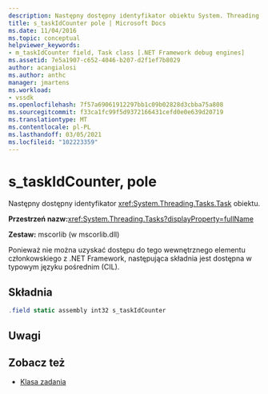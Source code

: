 ```yaml
---
description: Następny dostępny identyfikator obiektu System. Threading. Tasks. Task.
title: s_taskIdCounter pole | Microsoft Docs
ms.date: 11/04/2016
ms.topic: conceptual
helpviewer_keywords:
- m_taskIdCounter field, Task class [.NET Framework debug engines]
ms.assetid: 7e5a1907-c652-4046-b207-d2f1ef7b8029
author: acangialosi
ms.author: anthc
manager: jmartens
ms.workload:
- vssdk
ms.openlocfilehash: 7f57a69061912297bb1c09b02828d3cbba75a808
ms.sourcegitcommit: f33ca1fc99f5d9372166431cefd0e0e639d20719
ms.translationtype: MT
ms.contentlocale: pl-PL
ms.lasthandoff: 03/05/2021
ms.locfileid: "102223359"
---
```

# <a name="s_taskidcounter-field"></a>s_taskIdCounter, pole
Następny dostępny identyfikator <xref:System.Threading.Tasks.Task> obiektu.

 **Przestrzeń nazw:**<xref:System.Threading.Tasks?displayProperty=fullName>

 **Zestaw:** mscorlib (w mscorlib.dll)

 Ponieważ nie można uzyskać dostępu do tego wewnętrznego elementu członkowskiego z .NET Framework, następująca składnia jest dostępna w typowym języku pośrednim (CIL).

## <a name="syntax"></a>Składnia

```csharp
.field static assembly int32 s_taskIdCounter
```

## <a name="remarks"></a>Uwagi

## <a name="see-also"></a>Zobacz też
- [Klasa zadania](../../extensibility/debugger/task-class-internal-members.md)
